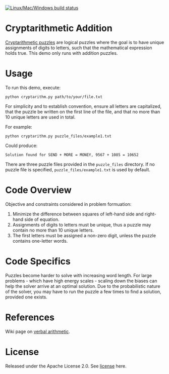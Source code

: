 [![Linux/Mac/Windows build status](
  https://circleci.com/gh/dwave-examples/cryptarithmetic.svg?style=svg)](
  https://circleci.com/gh/dwave-examples/cryptarithmetic)

# Cryptarithmetic Addition
[Cryptarithmetic puzzles](https://en.wikipedia.org/wiki/Verbal_arithmetic) are logical puzzles where the 
goal is to have unique assignments of digits to letters, such that the mathematical expression holds true.
This demo only runs with addition puzzles.

# Usage
To run this demo, execute:
```
python cryptarithm.py path/to/your/file.txt
```

For simplicity and to establish convention, ensure all letters are capitalized,
that the puzzle be written on the first line of the file, and that no more than 10 unique letters are used in total.

For example:
```
python cryptarithm.py puzzle_files/example1.txt
```

Could produce:
```
Solution found for SEND + MORE = MONEY, 9567 + 1085 = 10652
```

There are three puzzle files provided in the `puzzle_files` directory.
If no puzzle file is specified, `puzzle_files/example1.txt` is used by default.

# Code Overview
Objective and constraints considered in problem formuation:
1. Minimize the difference between squares of left-hand side and right-hand side of equation.
2. Assignments of digits to letters must be unique, thus a puzzle may contain no more than 10 unique letters.
3. The first letters must be assigned a non-zero digit, unless the puzzle contains one-letter words.

# Code Specifics
Puzzles become harder to solve with increasing word length. For large problems - which have high energy scales - scaling
down the biases can help the solver arrive at an optimal solution. Due to the probabilistic nature of the solver, you
may have to run the puzzle a few times to find a solution, provided one exists.

# References
Wiki page on [verbal arithmetic](https://en.wikipedia.org/wiki/Verbal_arithmetic).

# License
Released under the Apache License 2.0. See [license](LICENSE) here.
